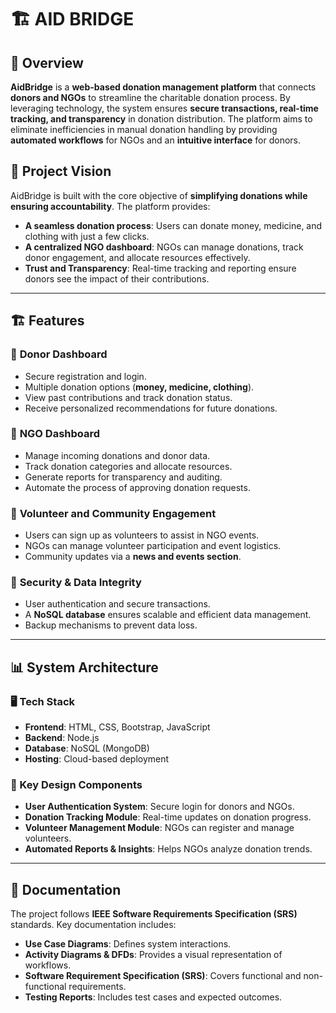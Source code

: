 # 🏗️ AID BRIDGE

## 📌 Overview
**AidBridge** is a **web-based donation management platform** that connects **donors and NGOs** to streamline the charitable donation process. By leveraging technology, the system ensures **secure transactions, real-time tracking, and transparency** in donation distribution. The platform aims to eliminate inefficiencies in manual donation handling by providing **automated workflows** for NGOs and an **intuitive interface** for donors.

## 🎯 Project Vision
AidBridge is built with the core objective of **simplifying donations while ensuring accountability**. The platform provides:
- **A seamless donation process**: Users can donate money, medicine, and clothing with just a few clicks.
- **A centralized NGO dashboard**: NGOs can manage donations, track donor engagement, and allocate resources effectively.
- **Trust and Transparency**: Real-time tracking and reporting ensure donors see the impact of their contributions.

---

## 🏗️ Features

### 🔹 **Donor Dashboard**
- Secure registration and login.
- Multiple donation options (**money, medicine, clothing**).
- View past contributions and track donation status.
- Receive personalized recommendations for future donations.

### 🔹 **NGO Dashboard**
- Manage incoming donations and donor data.
- Track donation categories and allocate resources.
- Generate reports for transparency and auditing.
- Automate the process of approving donation requests.

### 🔹 **Volunteer and Community Engagement**
- Users can sign up as volunteers to assist in NGO events.
- NGOs can manage volunteer participation and event logistics.
- Community updates via a **news and events section**.

### 🔹 **Security & Data Integrity**
- User authentication and secure transactions.
- A **NoSQL database** ensures scalable and efficient data management.
- Backup mechanisms to prevent data loss.

---

## 📊 System Architecture

### **🖥️ Tech Stack**
- **Frontend**: HTML, CSS, Bootstrap, JavaScript
- **Backend**: Node.js
- **Database**: NoSQL (MongoDB)
- **Hosting**: Cloud-based deployment

### **📌 Key Design Components**
- **User Authentication System**: Secure login for donors and NGOs.
- **Donation Tracking Module**: Real-time updates on donation progress.
- **Volunteer Management Module**: NGOs can register and manage volunteers.
- **Automated Reports & Insights**: Helps NGOs analyze donation trends.

---

## 📑 Documentation

The project follows **IEEE Software Requirements Specification (SRS)** standards. Key documentation includes:
- **Use Case Diagrams**: Defines system interactions.
- **Activity Diagrams & DFDs**: Provides a visual representation of workflows.
- **Software Requirement Specification (SRS)**: Covers functional and non-functional requirements.
- **Testing Reports**: Includes test cases and expected outcomes.

